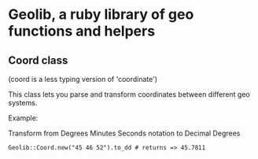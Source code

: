 # Geolib, a ruby library of geo functions and helpers

## Coord class

(coord is a less typing version of 'coordinate')

This class lets you parse and transform coordinates between different geo systems.

Example:

Transform from Degrees Minutes Seconds notation to Decimal Degrees

    Geolib::Coord.new("45 46 52").to_dd # returns => 45.7811

